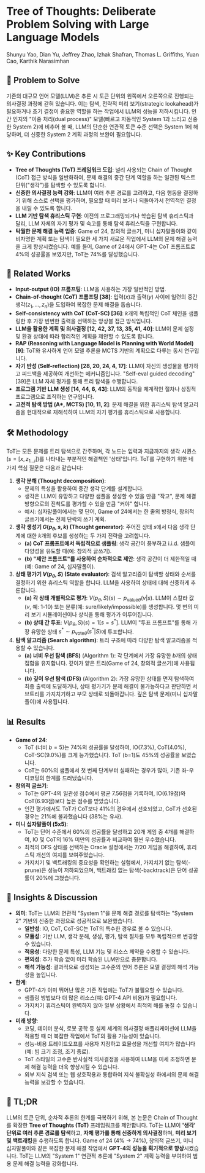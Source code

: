 # Tree of Thoughts: Deliberate Problem Solving with Large Language Models

Shunyu Yao, Dian Yu, Jeffrey Zhao, Izhak Shafran, Thomas L. Griffiths, Yuan Cao, Karthik Narasimhan

## 🧩 Problem to Solve

기존의 대규모 언어 모델(LLM)은 추론 시 토큰 단위의 왼쪽에서 오른쪽으로 진행되는 의사결정 과정에 갇혀 있습니다. 이는 탐색, 전략적 미리 보기(strategic lookahead)가 필요하거나 초기 결정이 중요한 역할을 하는 작업에서 LLM의 성능을 저하시킵니다. 인간 인지의 "이중 처리(dual process)" 모델(빠르고 자동적인 System 1과 느리고 신중한 System 2)에 비추어 볼 때, LLM의 단순한 연관적 토큰 수준 선택은 System 1에 해당하며, 더 신중한 System 2 계획 과정의 보완이 필요합니다.

## ✨ Key Contributions

- **Tree of Thoughts (ToT) 프레임워크 도입**: 널리 사용되는 Chain of Thought (CoT) 접근 방식을 일반화하여, 문제 해결의 중간 단계 역할을 하는 일관된 텍스트 단위("생각")를 탐색할 수 있도록 합니다.
- **신중한 의사결정 능력 강화**: LLM이 여러 추론 경로를 고려하고, 다음 행동을 결정하기 위해 스스로 선택을 평가하며, 필요할 때 미리 보거나 되돌아가서 전역적인 결정을 내릴 수 있도록 합니다.
- **LLM 기반 탐색 휴리스틱 구현**: 이전의 프로그래밍되거나 학습된 탐색 휴리스틱과 달리, LLM 자체의 자기 평가 및 숙고를 통해 탐색 휴리스틱을 구현합니다.
- **탁월한 문제 해결 능력 입증**: Game of 24, 창의적 글쓰기, 미니 십자말풀이와 같이 비자명한 계획 또는 탐색이 필요한 세 가지 새로운 작업에서 LLM의 문제 해결 능력을 크게 향상시켰습니다. 예를 들어, Game of 24에서 GPT-4는 CoT 프롬프트로 4%의 성공률을 보였지만, ToT는 74%를 달성했습니다.

## 📎 Related Works

- **Input-output (IO) 프롬프팅**: LLM을 사용하는 가장 일반적인 방법.
- **Chain-of-thought (CoT) 프롬프팅 [38]**: 입력($x$)과 출력($y$) 사이에 일련의 중간 생각($z_1, \dots, z_n$)을 도입하여 복잡한 문제 해결을 돕습니다.
- **Self-consistency with CoT (CoT-SC) [36]**: $k$개의 독립적인 CoT 체인을 샘플링한 후 가장 빈번한 출력을 선택하는 앙상블 접근 방식입니다.
- **LLM을 활용한 계획 및 의사결정 [12, 42, 37, 13, 35, 41, 40]**: LLM이 문제 설정 및 환경 상태에 따라 합리적인 계획을 제안할 수 있도록 합니다.
- **RAP (Reasoning with Language Model is Planning with World Model) [9]**: ToT와 유사하게 언어 모델 추론을 MCTS 기반의 계획으로 다루는 동시 연구입니다.
- **자기 반성 (Self-reflection) [28, 20, 24, 4, 17]**: LLM이 자신의 생성물을 평가하고 피드백을 제공하여 개선하는 메커니즘입니다. "Self-eval guided decoding" [39]은 LLM 자체 평가를 통해 트리 탐색을 수행합니다.
- **프로그램 기반 LLM 생성 [14, 44, 6, 43]**: LLM의 동작을 체계적인 절차나 상징적 프로그램으로 조직하는 연구입니다.
- **고전적 탐색 방법 (A\*, MCTS) [10, 11, 2]**: 문제 해결을 위한 휴리스틱 탐색 알고리즘을 현대적으로 재해석하여 LLM의 자기 평가를 휴리스틱으로 사용합니다.

## 🛠️ Methodology

ToT는 모든 문제를 트리 탐색으로 간주하며, 각 노드는 입력과 지금까지의 생각 시퀀스($s = [x, z_{1 \dots i}]$)를 나타내는 부분적인 해결책인 '상태'입니다. ToT를 구현하기 위한 네 가지 핵심 질문은 다음과 같습니다:

1. **생각 분해 (Thought decomposition)**:
   - 문제의 특성을 활용하여 중간 생각 단계를 설계합니다.
   - 생각은 LLM이 유망하고 다양한 샘플을 생성할 수 있을 만큼 "작고", 문제 해결 방향으로의 진척도를 평가할 수 있을 만큼 "커야" 합니다.
   - 예시: 십자말풀이에서는 몇 단어, Game of 24에서는 한 줄의 방정식, 창의적 글쓰기에서는 전체 단락의 쓰기 계획.
2. **생각 생성기 $G(p_{\theta}, s, k)$ (Thought generator)**: 주어진 상태 $s$에서 다음 생각 단계에 대한 $k$개의 후보를 생성하는 두 가지 전략을 고려합니다.
   - **(a) CoT 프롬프트에서 독립적으로 샘플링**: 생각 공간이 풍부하고 i.i.d. 샘플이 다양성을 유도할 때(예: 창의적 글쓰기).
   - **(b) "제안 프롬프트"를 사용하여 순차적으로 제안**: 생각 공간이 더 제한적일 때(예: Game of 24, 십자말풀이).
3. **상태 평가기 $V(p_{\theta}, S)$ (State evaluator)**: 검색 알고리즘이 탐색할 상태와 순서를 결정하기 위한 휴리스틱 역할을 합니다. LLM을 사용하여 상태에 대해 신중하게 추론합니다.
   - **(a) 각 상태 개별적으로 평가**: $V(p_{\theta}, S)(s) \sim p_{\text{value}{\theta}}(v|s)$. LLM이 스칼라 값($v$, 예: 1-10) 또는 분류(예: sure/likely/impossible)를 생성합니다. 몇 번의 미리 보기 시뮬레이션이나 상식을 통해 평가가 이루어집니다.
   - **(b) 상태 간 투표**: $V(p_{\theta}, S)(s) = 1[s=s^*]$. LLM이 "투표 프롬프트"를 통해 가장 유망한 상태 $s^* \sim p_{\text{vote}{\theta}}(s^*|S)$에 투표합니다.
4. **탐색 알고리즘 (Search algorithm)**: 트리 구조에 따라 다양한 탐색 알고리즘을 적용할 수 있습니다.
   - **(a) 너비 우선 탐색 (BFS)** (Algorithm 1): 각 단계에서 가장 유망한 $b$개의 상태 집합을 유지합니다. 깊이가 얕은 트리(Game of 24, 창의적 글쓰기)에 사용됩니다.
   - **(b) 깊이 우선 탐색 (DFS)** (Algorithm 2): 가장 유망한 상태를 먼저 탐색하여 최종 출력에 도달하거나, 상태 평가기가 문제 해결이 불가능하다고 판단하면 서브트리를 가지치기하고 부모 상태로 되돌아갑니다. 깊은 탐색 문제(미니 십자말풀이)에 사용됩니다.

## 📊 Results

- **Game of 24**:
  - ToT (너비 $b=5$)는 74%의 성공률을 달성하여, IO(7.3%), CoT(4.0%), CoT-SC(9.0%)를 크게 능가했습니다. ToT (b=1)도 45%의 성공률을 보였습니다.
  - CoT는 60%의 샘플에서 첫 번째 단계부터 실패하는 경우가 많아, 기존 좌-우 디코딩의 한계를 드러냈습니다.
- **창의적 글쓰기**:
  - ToT는 GPT-4의 일관성 점수에서 평균 7.56점을 기록하여, IO(6.19점)와 CoT(6.93점)보다 높은 점수를 받았습니다.
  - 인간 평가에서도 ToT가 CoT보다 41%의 경우에서 선호되었고, CoT가 선호된 경우는 21%에 불과했습니다 (38%는 유사).
- **미니 십자말풀이 (5x5)**:
  - ToT는 단어 수준에서 60%의 성공률을 달성하고 20개 게임 중 4개를 해결하여, IO 및 CoT의 16% 미만의 성공률과 비교하여 훨씬 우수했습니다.
  - 최적의 DFS 상태를 선택하는 Oracle 설정에서는 7/20 게임을 해결하여, 휴리스틱 개선의 여지를 보여주었습니다.
  - 가지치기 및 백트래킹의 중요성을 확인하는 실험에서, 가지치기 없는 탐색(-prune)은 성능이 저하되었으며, 백트래킹 없는 탐색(-backtrack)은 단어 성공률이 20%에 그쳤습니다.

## 🧠 Insights & Discussion

- **의미**: ToT는 LLM의 연관적 "System 1"을 문제 해결 경로를 탐색하는 "System 2" 기반의 신중한 과정으로 성공적으로 보완했습니다.
  - **일반성**: IO, CoT, CoT-SC는 ToT의 특수한 경우로 볼 수 있습니다.
  - **모듈성**: 기반 LLM, 생각 분해, 생성, 평가, 탐색 절차를 모두 독립적으로 변경할 수 있습니다.
  - **적응성**: 다양한 문제 특성, LLM 기능 및 리소스 제약을 수용할 수 있습니다.
  - **편의성**: 추가 학습 없이 미리 학습된 LLM만으로 충분합니다.
  - **해석 가능성**: 결과적으로 생성되는 고수준의 언어 추론은 모델 결정의 해석 가능성을 높입니다.
- **한계**:
  - GPT-4가 이미 뛰어난 많은 기존 작업에는 ToT가 불필요할 수 있습니다.
  - 샘플링 방법보다 더 많은 리소스(예: GPT-4 API 비용)가 필요합니다.
  - 가지치기 휴리스틱이 완벽하지 않아 일부 상황에서 최적의 해를 놓칠 수 있습니다.
- **미래 방향**:
  - 코딩, 데이터 분석, 로봇 공학 등 실제 세계의 의사결정 애플리케이션에 LLM을 적용할 때 더 복잡한 작업에서 ToT의 활용 가능성이 있습니다.
  - 성능-비용 트레이드오프를 사용자 지정하고 효율성을 개선할 여지가 많습니다 (예: 빔 크기 조정, 조기 종료).
  - ToT 스타일의 고수준 반사실적 의사결정을 사용하여 LLM을 미세 조정하면 문제 해결 능력을 더욱 향상시킬 수 있습니다.
  - 외부 지식 검색 또는 웹 상호작용과 통합하여 지식 불확실성 하에서의 문제 해결 능력을 보강할 수 있습니다.

## 📌 TL;DR

LLM의 토큰 단위, 순차적 추론의 한계를 극복하기 위해, 본 논문은 Chain of Thought를 확장한 **Tree of Thoughts (ToT)** 프레임워크를 제안합니다. ToT는 LLM이 **'생각' 단위로 여러 추론 경로를 탐색**하고, **자체 평가를 통해 신중하게 의사결정**하며, **미리 보기 및 백트래킹**을 수행하도록 합니다. Game of 24 (4% $\rightarrow$ 74%), 창의적 글쓰기, 미니 십자말풀이와 같은 복잡한 문제 해결 작업에서 **GPT-4의 성능을 획기적으로 향상**시켰습니다. ToT는 LLM의 "System 1" 연관적 추론에 "System 2" 계획 능력을 부여하여 범용 문제 해결 능력을 강화합니다.
